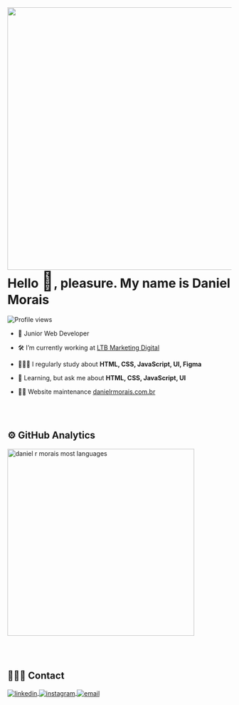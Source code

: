 <img align="right" height="590em" src="https://gist.githubusercontent.com/danielrmorais/1dd3d544838f1bc164698e750b2ee636/raw/2a60e63e76fad7307b999d3f210108f7dba284ac/githubcard_danielrm.svg"/>
<h1 align="left">Hello <span style="font-size: 2.6rem;">👋</span>, pleasure. My name is Daniel Morais</h1>
<p align="left"> <img src="https://komarev.com/ghpvc/?username=danielrmorais&color=blue" alt="Profile views" /> </p>

- 🚀 Junior Web Developer 

- 🛠️ I’m currently working at [LTB Marketing Digital](https://www.portalltb.com.br/)

- 👩🏻‍💻 I regularly study about **HTML, CSS, JavaScript, UI, Figma**

- 💬 Learning, but ask me about **HTML, CSS, JavaScript, UI**

- 👨‍💻 Website maintenance [danielrmorais.com.br](https://danielrmorais.com.br/)


<br><br>

<h2 align="left">⚙️ GitHub Analytics</h2>

<p align="left">
<img width="420em" src="https://github-readme-stats.vercel.app/api/?username=danielrmorais&layout=compact&theme=dark" alt="daniel r morais most languages"/>
</p>

<br><br>

<h2 align="left">🙋🏻‍♂️ Contact</h2>

<p align="left" style="background:none">
<a href="https://www.linkedin.com/in/danielrmorais/" target="_blank">
  <img align="center" src="https://img.shields.io/badge/-danielrmorais-05122A?style=flat&logo=linkedin" alt="linkedin"/>
</a>
<a href="https://instagram.com/odanmorais" target="_blank">
 <img align="center" src="https://img.shields.io/badge/-danielrmorais-05122A?style=flat&logo=instagram" alt="instagram"/>
</a>
<a href="mailto:danielrmorais@outlook.com" target="_blank">
 <img align="center" src="https://img.shields.io/badge/-danielrmorais-05122A?style=flat&logo=gmail" alt="email"/>
</a>
</p>
